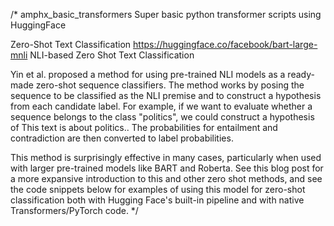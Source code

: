 /*
amphx_basic_transformers
Super basic python transformer scripts using HuggingFace

Zero-Shot Text Classification
https://huggingface.co/facebook/bart-large-mnli
NLI-based Zero Shot Text Classification

Yin et al. proposed a method for using pre-trained NLI models as a ready-made zero-shot sequence classifiers. 
The method works by posing the sequence to be classified as the NLI premise and to construct a hypothesis 
from each candidate label. For example, if we want to evaluate whether a sequence belongs to the class "politics", 
we could construct a hypothesis of This text is about politics.. The probabilities for entailment and 
contradiction are then converted to label probabilities.

This method is surprisingly effective in many cases, particularly when used with larger pre-trained models 
like BART and Roberta. See this blog post for a more expansive introduction to this and other zero shot methods, 
and see the code snippets below for examples of using this model for zero-shot classification both with 
Hugging Face's built-in pipeline and with native Transformers/PyTorch code.
*/
